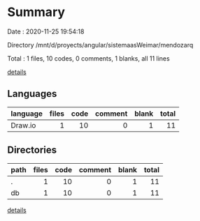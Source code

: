 # Summary

Date : 2020-11-25 19:54:18

Directory /mnt/d/proyects/angular/sistemaasWeimar/mendozarq

Total : 1 files,  10 codes, 0 comments, 1 blanks, all 11 lines

[details](details.md)

## Languages
| language | files | code | comment | blank | total |
| :--- | ---: | ---: | ---: | ---: | ---: |
| Draw.io | 1 | 10 | 0 | 1 | 11 |

## Directories
| path | files | code | comment | blank | total |
| :--- | ---: | ---: | ---: | ---: | ---: |
| . | 1 | 10 | 0 | 1 | 11 |
| db | 1 | 10 | 0 | 1 | 11 |

[details](details.md)